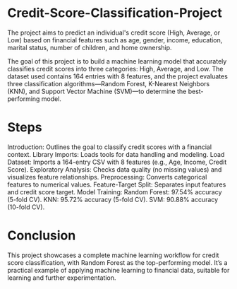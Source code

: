 # Credit-Score-Classification-Project
The project aims to predict an individual's credit score (High, Average, or Low) based on financial features such as age, gender, income, education, marital status, number of children, and home ownership.

The goal of this project is to build a machine learning model that accurately classifies credit scores into three categories: High, Average, and Low. The dataset used contains 164 entries with 8 features, and the project evaluates three classification algorithms—Random Forest, K-Nearest Neighbors (KNN), and Support Vector Machine (SVM)—to determine the best-performing model.

# Steps

Introduction: Outlines the goal to classify credit scores with a financial context.
Library Imports: Loads tools for data handling and modeling.
Load Dataset: Imports a 164-entry CSV with 8 features (e.g., Age, Income, Credit Score).
Exploratory Analysis: Checks data quality (no missing values) and visualizes feature relationships.
Preprocessing: Converts categorical features to numerical values.
Feature-Target Split: Separates input features and credit score target.
Model Training:
Random Forest: 97.54% accuracy (5-fold CV).
KNN: 95.72% accuracy (5-fold CV).
SVM: 90.88% accuracy (10-fold CV).


# Conclusion
This project showcases a complete machine learning workflow for credit score classification, with Random Forest as the top-performing model. It’s a practical example of applying machine learning to financial data, suitable for learning and further experimentation.
